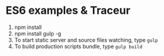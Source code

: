 ES6 examples & Traceur
============
1. npm install
1. npm install gulp -g
1. To start static server and source files watching, type ```gulp```
1. To build production scripts bundle, type ```gulp build```
